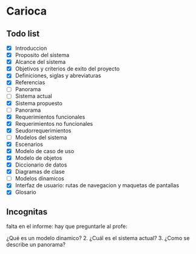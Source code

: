 # Carioca

## Todo list

- [x] Introduccion
- [x] Proposito del sistema
- [x] Alcance del sistema
- [x] Objetivos y criterios de exito del proyecto
- [x] Definiciones, siglas y abreviaturas
- [x] Referencias
- [ ] Panorama
- [ ] Sistema actual
- [x] Sistema propuesto
- [ ] Panorama
- [x] Requerimientos funcionales
- [x] Requerimientos no funcionales
- [x] Seudorrequerimientos
- [ ] Modelos del sistema
- [x] Escenarios
- [x] Modelo de caso de uso
- [x] Modelo de objetos
- [x] Diccionario de datos
- [x] Diagramas de clase
- [ ] Modelos dinamicos
- [x] Interfaz de usuario: rutas de navegacion y maquetas de pantallas
- [x] Glosario

## Incognitas

falta en el informe:
hay que preguntarle al profe:

¿Qué es un modelo dinamico? 2. ¿Cuál es el sistema actual? 3. ¿Como se describe un panorama?

